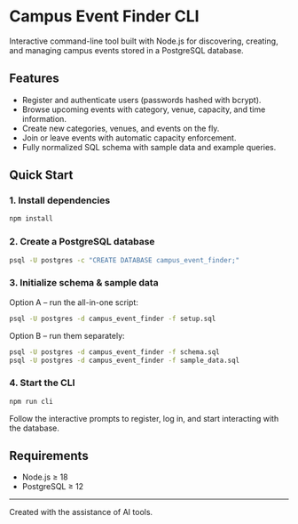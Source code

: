 # Campus Event Finder CLI

Interactive command-line tool built with Node.js for discovering, creating, and managing campus events stored in a PostgreSQL database.

## Features

- Register and authenticate users (passwords hashed with bcrypt).
- Browse upcoming events with category, venue, capacity, and time information.
- Create new categories, venues, and events on the fly.
- Join or leave events with automatic capacity enforcement.
- Fully normalized SQL schema with sample data and example queries.

## Quick Start

### 1. Install dependencies

```bash
npm install
```

### 2. Create a PostgreSQL database

```bash
psql -U postgres -c "CREATE DATABASE campus_event_finder;"
```

### 3. Initialize schema & sample data

Option A – run the all-in-one script:

```bash
psql -U postgres -d campus_event_finder -f setup.sql
```

Option B – run them separately:

```bash
psql -U postgres -d campus_event_finder -f schema.sql
psql -U postgres -d campus_event_finder -f sample_data.sql
```


### 4. Start the CLI

```bash
npm run cli
```

Follow the interactive prompts to register, log in, and start interacting with the database.

## Requirements

- Node.js ≥ 18
- PostgreSQL ≥ 12

---

Created with the assistance of AI tools.